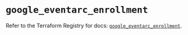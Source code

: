 # `google_eventarc_enrollment`

Refer to the Terraform Registry for docs: [`google_eventarc_enrollment`](https://registry.terraform.io/providers/hashicorp/google-beta/6.45.0/docs/resources/google_eventarc_enrollment).
